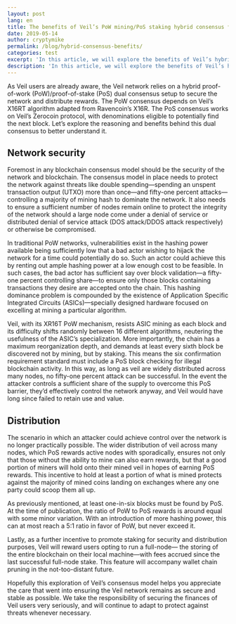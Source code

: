 ```yaml
---
layout: post
lang: en
title: The benefits of Veil’s PoW mining/PoS staking hybrid consensus for security and distribution
date: 2019-05-14
author: cryptymike
permalink: /blog/hybrid-consensus-benefits/
categories: test
excerpt: 'In this article, we will explore the benefits of Veil’s hybrid consensus.'
description: 'In this article, we will explore the benefits of Veil’s hybrid consensus.'
---
```


As Veil users are already aware, the Veil network relies on a hybrid proof-of-work (PoW)/proof-of-stake (PoS) dual consensus setup to secure the network and distribute rewards. The PoW consensus depends on Veil’s X16RT algorithm adapted from Ravencoin’s X16R. The PoS consensus works on Veil’s Zerocoin protocol, with denominations eligible to potentially find the next block. Let’s explore the reasoning and benefits behind this dual consensus to better understand it.

## Network security

Foremost in any blockchain consensus model should be the security of the network and blockchain. The consensus model in place needs to protect the network against threats like double spending—spending an unspent transaction output (UTXO) more than once—and fifty-one percent attacks—controlling a majority of mining hash to dominate the network. It also needs to ensure a sufficient number of nodes remain online to protect the integrity of the network should a large node come under a denial of service or distributed denial of service attack (DOS attack/DDOS attack respectively) or otherwise be compromised.

In traditional PoW networks, vulnerabilities exist in the hashing power available being sufficiently low that a bad actor wishing to hijack the network for a time could potentially do so. Such an actor could achieve this by renting out ample hashing power at a low enough cost to be feasible. In such cases, the bad actor has sufficient say over block validation—a fifty-one percent controlling share—to ensure only those blocks containing transactions they desire are accepted onto the chain. This hashing dominance problem is compounded by the existence of Application Specific Integrated Circuits (ASICs)—specially designed hardware focused on excelling at mining a particular algorithm.

Veil, with its XR16T PoW mechanism, resists ASIC mining as each block and its difficulty shifts randomly between 16 different algorithms, neutering the usefulness of the ASIC’s specialization. More importantly, the chain has a maximum reorganization depth, and demands at least every sixth block be discovered not by mining, but by staking. This means the six confirmation requirement standard must include a PoS block checking for illegal blockchain activity. In this way, as long as veil are widely distributed across many nodes, no fifty-one percent attack can be successful. In the event the attacker controls a sufficient share of the supply to overcome this PoS barrier, they’d effectively control the network anyway, and Veil would have long since failed to retain use and value.

## Distribution

The scenario in which an attacker could achieve control over the network is no longer practically possible. The wider distribution of veil across many nodes, which PoS rewards active nodes with sporadically, ensures not only that those without the ability to mine can also earn rewards, but that a good portion of miners will hold onto their mined veil in hopes of earning PoS rewards. This incentive to hold at least a portion of what is mined protects against the majority of mined coins landing on exchanges where any one party could scoop them all up.

As previously mentioned, at least one-in-six blocks must be found by PoS. At the time of publication, the ratio of PoW to PoS rewards is around equal with some minor variation. With an introduction of more hashing power, this can at most reach a 5:1 ratio in favor of PoW, but never exceed it.

Lastly, as a further incentive to promote staking for security and distribution purposes, Veil will reward users opting to run a full-node— the storing of the entire blockchain on their local machine—with fees accrued since the last successful full-node stake. This feature will accompany wallet chain pruning in the not-too-distant future.

Hopefully this exploration of Veil’s consensus model helps you appreciate the care that went into ensuring the Veil network remains as secure and stable as possible. We take the responsibility of securing the finances of Veil users very seriously, and will continue to adapt to protect against threats whenever necessary.